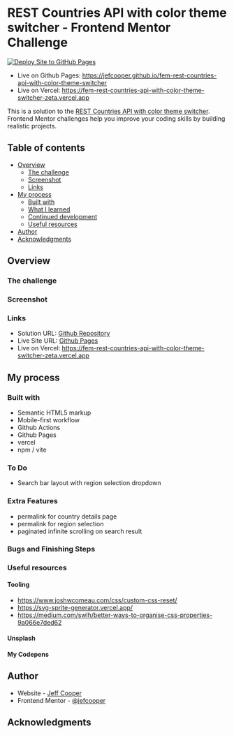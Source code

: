 # REST Countries API with color theme switcher - Frontend Mentor Challenge

[![Deploy Site to GitHub Pages](https://github.com/jefcooper/fem-rest-countries-api-with-color-theme-switcher/actions/workflows/static.yml/badge.svg)](https://github.com/jefcooper/fem-rest-countries-api-with-color-theme-switcher/actions/workflows/static.yml)

- Live on Github Pages: https://jefcooper.github.io/fem-rest-countries-api-with-color-theme-switcher
- Live on Vercel: https://fem-rest-countries-api-with-color-theme-switcher-zeta.vercel.app

This is a solution to the [REST Countries API with color theme switcher](https://www.frontendmentor.io/challenges/rest-countries-api-with-color-theme-switcher-5cacc469fec04111f7b848ca). Frontend Mentor challenges help you improve your coding skills by building realistic projects.

## Table of contents

- [Overview](#overview)
  - [The challenge](#the-challenge)
  - [Screenshot](#screenshot)
  - [Links](#links)
- [My process](#my-process)
  - [Built with](#built-with)
  - [What I learned](#what-i-learned)
  - [Continued development](#continued-development)
  - [Useful resources](#useful-resources)
- [Author](#author)
- [Acknowledgments](#acknowledgments)

## Overview

### The challenge

### Screenshot

### Links

- Solution URL: [Github Repository](https://github.com/jefcooper/fem-rest-countries-api-with-color-theme-switcher)
- Live Site URL: [Github Pages](https://jefcooper.github.io/fem-rest-countries-api-with-color-theme-switcher)
- Live on Vercel: https://fem-rest-countries-api-with-color-theme-switcher-zeta.vercel.app

## My process

### Built with

- Semantic HTML5 markup
- Mobile-first workflow
- Github Actions
- Github Pages
- vercel
- npm / vite

### To Do

- Search bar layout with region selection dropdown

### Extra Features

- permalink for country details page
- permalink for region selection
- paginated infinite scrolling on search result

### Bugs and Finishing Steps

### Useful resources

#### Tooling

- https://www.joshwcomeau.com/css/custom-css-reset/
- https://svg-sprite-generator.vercel.app/
- https://medium.com/swlh/better-ways-to-organise-css-properties-9a066e7ded62

#### Unsplash

#### My Codepens

## Author

- Website - [Jeff Cooper](https://jefcooper.github.io)
- Frontend Mentor - [@jefcooper](https://www.frontendmentor.io/profile/jefcooper)

## Acknowledgments
